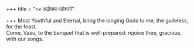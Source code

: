 +++
title = "०४ अद्रोघमा वहोशतो"

+++
Most Youthful and Eternal, bring the longing Gods to me, the guileless, for the feast.  
     Come, Vasu, to the banquet that is well-prepared: rejoice thee, gracious, with our songs.